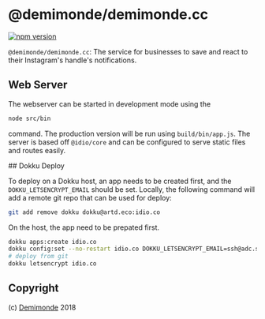 # @demimonde/demimonde.cc

[![npm version](https://badge.fury.io/js/@demimonde/demimonde.cc.svg)](https://npmjs.org/package/@demimonde/demimonde.cc)

`@demimonde/demimonde.cc`: The service for businesses to save and react to their Instagram's handle's notifications.

## Web Server

The webserver can be started in development mode using the

```sh
node src/bin
```

command. The production version will be run using `build/bin/app.js`. The server is based off `@idio/core` and can be configured to serve static files and routes easily.

## Dokku Deploy

To deploy on a Dokku host, an app needs to be created first, and the `DOKKU_LETSENCRYPT_EMAIL` should be set. Locally, the following command will add a remote git repo that can be used for deploy:

```sh
git add remove dokku dokku@artd.eco:idio.co
```

On the host, the app need to be prepated first.

```sh
dokku apps:create idio.co
dokku config:set --no-restart idio.co DOKKU_LETSENCRYPT_EMAIL=ssh@adc.sh
# deploy from git
dokku letsencrypt idio.co
```

## Copyright

(c) [Demimonde][1] 2018

[1]: https://demimonde.cc
